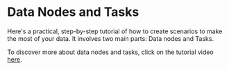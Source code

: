 # Data Nodes and Tasks

Here's a practical, step-by-step tutorial of how to create scenarios to make the most of your 
data. It involves two main parts: Data nodes and Tasks.

To discover more about data nodes and tasks, click on the tutorial video
[here](https://www.youtube.com/watch?v=rsrXBQr3LKo).
